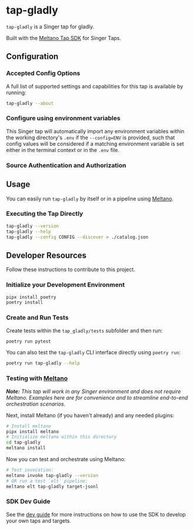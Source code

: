 # tap-gladly

`tap-gladly` is a Singer tap for gladly.

Built with the [Meltano Tap SDK](https://sdk.meltano.com) for Singer Taps.

<!--

Developer TODO: Update the below as needed to correctly describe the install procedure. For instance, if you do not have a PyPi repo, or if you want users to directly install from your git repo, you can modify this step as appropriate.

## Installation

Install from PyPi:

```bash
pipx install tap-gladly
```

Install from GitHub:

```bash
pipx install git+https://github.com/ORG_NAME/tap-gladly.git@main
```

-->

## Configuration

### Accepted Config Options

<!--
Developer TODO: Provide a list of config options accepted by the tap.

This section can be created by copy-pasting the CLI output from:

```
tap-gladly --about --format=markdown
```
-->

A full list of supported settings and capabilities for this
tap is available by running:

```bash
tap-gladly --about
```

### Configure using environment variables

This Singer tap will automatically import any environment variables within the working directory's
`.env` if the `--config=ENV` is provided, such that config values will be considered if a matching
environment variable is set either in the terminal context or in the `.env` file.

### Source Authentication and Authorization

<!--
Developer TODO: If your tap requires special access on the source system, or any special authentication requirements, provide those here.
-->

## Usage

You can easily run `tap-gladly` by itself or in a pipeline using [Meltano](https://meltano.com/).

### Executing the Tap Directly

```bash
tap-gladly --version
tap-gladly --help
tap-gladly --config CONFIG --discover > ./catalog.json
```

## Developer Resources

Follow these instructions to contribute to this project.

### Initialize your Development Environment

```bash
pipx install poetry
poetry install
```

### Create and Run Tests

Create tests within the `tap_gladly/tests` subfolder and
  then run:

```bash
poetry run pytest
```

You can also test the `tap-gladly` CLI interface directly using `poetry run`:

```bash
poetry run tap-gladly --help
```

### Testing with [Meltano](https://www.meltano.com)

_**Note:** This tap will work in any Singer environment and does not require Meltano.
Examples here are for convenience and to streamline end-to-end orchestration scenarios._

<!--
Developer TODO:
Your project comes with a custom `meltano.yml` project file already created. Open the `meltano.yml` and follow any "TODO" items listed in
the file.
-->

Next, install Meltano (if you haven't already) and any needed plugins:

```bash
# Install meltano
pipx install meltano
# Initialize meltano within this directory
cd tap-gladly
meltano install
```

Now you can test and orchestrate using Meltano:

```bash
# Test invocation:
meltano invoke tap-gladly --version
# OR run a test `elt` pipeline:
meltano elt tap-gladly target-jsonl
```

### SDK Dev Guide

See the [dev guide](https://sdk.meltano.com/en/latest/dev_guide.html) for more instructions on how to use the SDK to
develop your own taps and targets.
